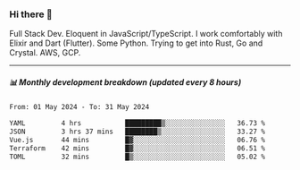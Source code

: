 ### Hi there 👋

Full Stack Dev. Eloquent in JavaScript/TypeScript. I work comfortably with Elixir and Dart (Flutter). Some Python. Trying to get into Rust, Go and Crystal. AWS, GCP.

***

##### 📊 Monthly development breakdown (updated every 8 hours)

<!--START_SECTION:waka-->

```txt
From: 01 May 2024 - To: 31 May 2024

YAML         4 hrs           █████████▒░░░░░░░░░░░░░░░   36.73 %
JSON         3 hrs 37 mins   ████████▒░░░░░░░░░░░░░░░░   33.27 %
Vue.js       44 mins         █▓░░░░░░░░░░░░░░░░░░░░░░░   06.76 %
Terraform    42 mins         █▓░░░░░░░░░░░░░░░░░░░░░░░   06.51 %
TOML         32 mins         █▒░░░░░░░░░░░░░░░░░░░░░░░   05.02 %
```

<!--END_SECTION:waka-->
